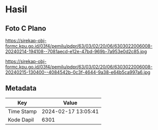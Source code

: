 # Hasil

## Foto C Plano

https://sirekap-obj-formc.kpu.go.id/03f4/pemilu/pdpr/63/03/02/20/06/6303022006008-20240214-194108--7081aecd-e12e-47bd-969b-7a953e0d2c85.jpg

https://sirekap-obj-formc.kpu.go.id/03f4/pemilu/pdpr/63/03/02/20/06/6303022006008-20240215-130400--4084542b-0c3f-4644-9a38-e64b5ca997a6.jpg


## Metadata

| Key        | Value               |
| ---------- | ------------------- |
| Time Stamp | 2024-02-17 13:05:41 |
| Kode Dapil | 6301                |



